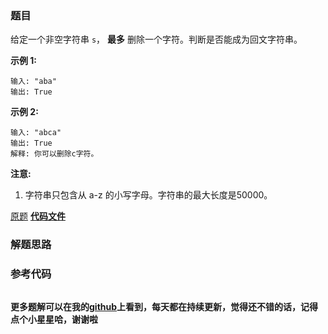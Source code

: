 ### 题目
给定一个非空字符串 `s`， **最多** 删除一个字符。判断是否能成为回文字符串。

**示例 1:**

    
    
    输入: "aba"
    输出: True
    

**示例 2:**

    
    
    输入: "abca"
    输出: True
    解释: 你可以删除c字符。
    

**注意:**

  1. 字符串只包含从 a-z 的小写字母。字符串的最大长度是50000。

[原题](https://leetcode-cn.com/problems/valid-palindrome-ii/)    **[代码文件]()**


### 解题思路




### 参考代码

```go


```




**更多题解可以在我的[github](https://github.com/LZH139/leetcode_Go)上看到，每天都在持续更新，觉得还不错的话，记得点个小星星哈，谢谢啦**
